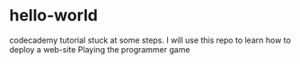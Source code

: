 # hello-world
codecademy tutorial stuck at some steps. I will use this repo to learn how to deploy a web-site
Playing the programmer game
